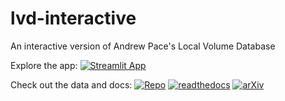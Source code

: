 # lvd-interactive
An interactive version of Andrew Pace's Local Volume Database 

Explore the app: [![Streamlit App](https://static.streamlit.io/badges/streamlit_badge_black_white.svg)](https://lvd-interactive.streamlit.app/)

Check out the data and docs:
[![Repo](https://badgen.net/badge/icon/GitHub?icon=github&label)](https://github.com/apace7/local_volume_database)
[![readthedocs](https://img.shields.io/badge/readthedocs-ffffff?logo=readthedocs&style=flat&color=ffffff&logoColor=8CA1AF)](https://local-volume-database.readthedocs.io/en/latest/index.html)
[![arXiv](https://img.shields.io/badge/arXiv-ffffff?logo=arxiv&style=flat&color=ffffff&logoColor=B31B1B)](https://arxiv.org/abs/2411.07424)
